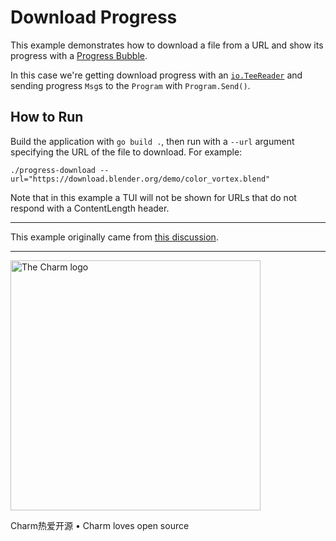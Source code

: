# Download Progress

This example demonstrates how to download a file from a URL and show its
progress with a [Progress Bubble][progress].

In this case we're getting download progress with an [`io.TeeReader`][tee] and
sending progress `Msg`s to the `Program` with `Program.Send()`.

## How to Run

Build the application with `go build .`, then run with a `--url` argument
specifying the URL of the file to download. For example:

```
./progress-download --url="https://download.blender.org/demo/color_vortex.blend"
```

Note that in this example a TUI will not be shown for URLs that do not respond
with a ContentLength header.

* * *

This example originally came from [this discussion][discussion].

* * *

<a href="https://charm.sh/"><img alt="The Charm logo" src="https://stuff.charm.sh/charm-badge.jpg" width="400"></a>

Charm热爱开源 • Charm loves open source


[progress]: https://github.com/rprtr258/bubbletea/bubbles/
[tee]: https://pkg.go.dev/io#TeeReader
[discussion]: https://github.com/rprtr258/bubbletea/bubbles/discussions/127
